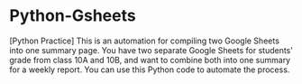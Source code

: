# Python-Gsheets
[Python Practice] This is an automation for compiling two Google Sheets into one summary page.
You have two separate Google Sheets for students' grade from class 10A and 10B, and want to combine both into one summary for a weekly report.
You can use this Python code to automate the process.
